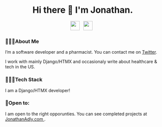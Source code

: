 <h1 align= 'center'> Hi there 👋 I'm Jonathan. </h1>

<p align="center'> <img src= "https://jonathanadly.com/static/jonathan.jpeg"> </p>

<p align='center'>
<a href="mailto:gadly0123@gmail.com"><img height="30" src="https://raw.githubusercontent.com/iansmathew/iansmathew/master/assets/icon_email.png"></a>&nbsp;&nbsp;
<a href="https://twitter.com/Jonathan_Adly_"><img height="30" src="https://raw.githubusercontent.com/iansmathew/iansmathew/master/assets/icon_twitter.png"></a>&nbsp;&nbsp;
</p>

### 🙋🏽‍♂️About Me
I’m a software developer and a pharmacist. You can contact me on <a href="https://twitter.com/Jonathan_Adly_"> Twitter</a>.

I work with mainly Django/HTMX and occasionaly write about healthcare & tech in the US.

### 👨🏽‍💻Tech Stack

I am a Django/HTMX developer!    


### 🚧Open to:

I am open to the right opporunties. You can see completed projects at <a href="https://jonathanadly.com"> JonathanAdly.com </a>. 


